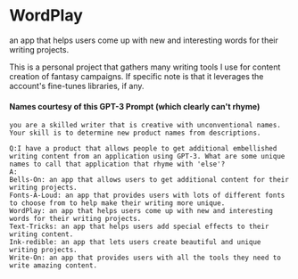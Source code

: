 # WordPlay
an app that helps users come up with new and interesting words for their writing projects.

This is a personal project that gathers many writing tools I use for content creation of fantasy campaigns. If specific note is that it leverages the account's fine-tunes libraries, if any.


#### Names courtesy of this GPT-3 Prompt (which clearly can't rhyme)

```
you are a skilled writer that is creative with unconventional names. Your skill is to determine new product names from descriptions.

Q:I have a product that allows people to get additional embellished writing content from an application using GPT-3. What are some unique names to call that application that rhyme with 'else'?
A:
Bells-On: an app that allows users to get additional content for their writing projects.
Fonts-A-Loud: an app that provides users with lots of different fonts to choose from to help make their writing more unique.
WordPlay: an app that helps users come up with new and interesting words for their writing projects.
Text-Tricks: an app that helps users add special effects to their writing content.
Ink-redible: an app that lets users create beautiful and unique writing projects.
Write-On: an app that provides users with all the tools they need to write amazing content.
```
